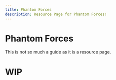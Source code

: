 ```yaml
---
title: Phantom Forces
description: Resource Page for Phantom Forces!
---
```


# **Phantom Forces**

This is not so much a guide as it is a resource page.

# **WIP**
